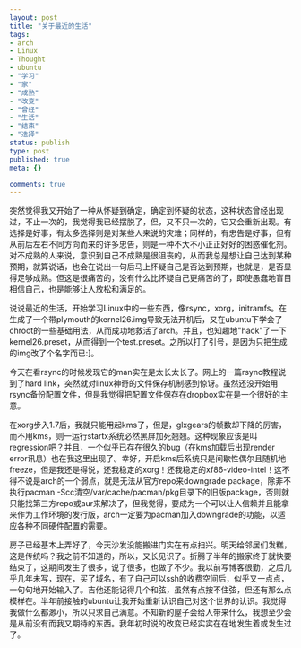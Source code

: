```yaml
---
layout: post
title: "关于最近的生活"
tags:
- arch
- Linux
- Thought
- ubuntu
- "学习"
- "家"
- "成熟"
- "改变"
- "曾经"
- "生活"
- "结束"
- "选择"
status: publish
type: post
published: true
meta: {}

comments: true
---
```

突然觉得我又开始了一种从怀疑到确定，确定到怀疑的状态，这种状态曾经出现过，不止一次的，我觉得我已经摆脱了，但，又不只一次的，它又会重新出现。有选择是好事，有太多选择则是对某些人来说的灾难；同样的，有忠告是好事，但有从前后左右不同方向而来的许多忠告，则是一种不大不小正正好好的困惑催化剂。对不成熟的人来说，意识到自己不成熟是很沮丧的，从而我总是想让自己达到某种预期，就算说话，也会在说出一句后马上怀疑自己是否达到预期，也就是，是否显得足够成熟。但这是很痛苦的，没有什么比怀疑自己更痛苦的了，即使愚蠢地盲目相信自己，也是能够让人放松和满足的。

说说最近的生活，开始学习Linux中的一些东西，像rsync，xorg，initramfs。在生成了一个带plymouth的kernel26.img导致无法开机后，又在ubuntu下学会了chroot的一些基础用法，从而成功地救活了arch。并且，也知趣地"hack"了一下kernel26.preset，从而得到一个test.preset。之所以打了引号，是因为只把生成的img改了个名字而已:]。

今天在看rsync的时候发现它的man实在是太长太长了。网上的一篇rsync教程说到了hard link，突然就对linux神奇的文件保存机制感到惊讶。虽然还没开始用rsync备份配置文件，但是我觉得把配置文件保存在dropbox实在是一个很好的主意。

在xorg步入1.7后，我就只能用起kms了，但是，glxgears的帧数却下降的厉害，而不用kms，则一运行startx系统必然黑屏加死翘翘。这种现象应该是叫regression吧？并且，一个似乎已存在很久的bug（在kms加载后出现render error讯息）也在我这里出现了。幸好，开启kms后系统只是间歇性偶尔且随机地freeze，但是我还是得说，还我稳定的xorg！还我稳定的xf86-video-intel！这不得不说是arch的一个弱点，就是无法从官方repo来downgrade package，除非不执行pacman -Scc清空/var/cache/pacman/pkg目录下的旧版package，否则就只能找第三方repo或aur来解决了，但我觉得，要成为一个可以让人信赖并且能拿来作为工作环境的发行版，arch一定要为pacman加入downgrade的功能，以适应各种不同硬件配置的需要。

房子已经基本上弄好了，今天沙发没能搬进门实在有点扫兴。明天给邻居们发糕，这是传统吗？我之前不知道的，所以，又长见识了。折腾了半年的搬家终于就快要结束了，这期间发生了很多，说了很多，也做了不少。我以前写博客很勤，之后几乎几年未写，现在，买了域名，有了自己可以ssh的收费空间后，似乎又一点点，一句句地开始输入了。吉他还能记得几个和弦，虽然有点按不住弦，但还有那么点模样在。半年前接触的ubuntu让我开始重新认识自己对这个世界的认识。我觉得我做什么都渺小，所以只求自己满意。不知新的屋子会给人带来什么，我想至少会是从前没有而我又期待的东西。我年初时说的改变已经实实在在地发生着或发生过了。
